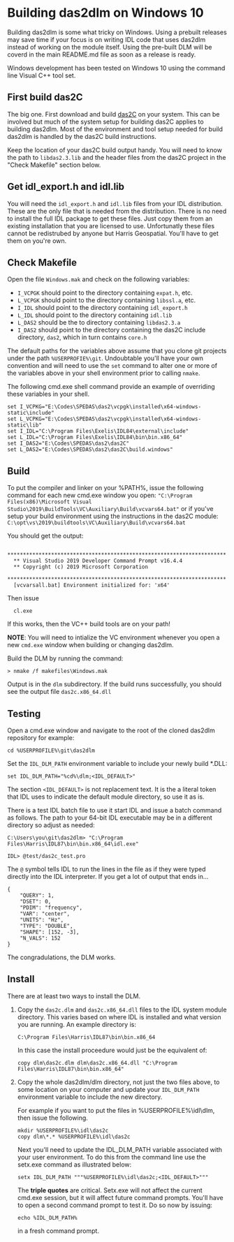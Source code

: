 # Building das2dlm on Windows 10

Building das2dlm is some what tricky on Windows.  Using a prebuilt releases may
save time if your focus is on writing IDL code that uses das2dlm instead of
working on the module itself.  Using the pre-built DLM will be coverd in the
main README.md file as soon as a release is ready.

Windows development has been tested on Windows 10 using the command line
Visual C++ tool set.

## First build das2C

The big one.  First download and build
[das2C](https://github.com/das-developers/das2C) on your system.  This can be
involved but much of the system setup for building das2C applies to building
das2dlm.  Most of the environment and tool setup needed for build das2dlm is
handled by the das2C build instructions.

Keep the location of your das2C build output handy.  You will need to know
the path to `libdas2.3.lib` and the header files from the das2C project in
the "Check Makefile" section below.

## Get idl_export.h and idl.lib

You will need the `idl_export.h` and `idl.lib` files from your IDL distribution.
These are the only file that is needed from the distribution.  There is no need
to install the full IDL package to get these files.  Just copy them from an
existing installation that you are licensed to use.  Unfortunatly these files
cannot be redistrubed by anyone but Harris Geospatial. You'll have to get them
on you're own.

## Check Makefile

Open the file `Windows.mak` and check on the following variables:

  * `I_VCPGK` should point to the directory containing `expat.h`, etc.
  * `L_VCPGK` should point to the directory containing `libssl.a`, etc.
  * `I_IDL` should point to the directory containing `idl_export.h`
  * `L_IDL` should point to the directory containing `idl.lib`
  * `L_DAS2` should be the to directory containing `libdas2.3.a`
  * `I_DAS2` should point to the directory containing the das2C include 
    directory, `das2`, which in turn contains `core.h`

The default paths for the variables above assume that you clone git projects
under the path `%USERPROFIE%\git`. Undoubtable you'll have your own convention
and will need to use the `set` command to alter one or more of the variables
above in your shell environment prior to calling `nmake`.

The following cmd.exe shell command provide an example of overriding these
variables in your shell.
```batchfile
set I_VCPKG="E:\Codes\SPEDAS\das2\vcpgk\installed\x64-windows-static\include"
set L_VCPKG="E:\Codes\SPEDAS\das2\vcpgk\installed\x64-windows-static\lib"
set I_IDL="C:\Program Files\Exelis\IDL84\external\include"
set L_IDL="C:\Program Files\Exelis\IDL84\bin\bin.x86_64"
set I_DAS2="E:\Codes\SPEDAS\das2\das2C"
set L_DAS2="E:\Codes\SPEDAS\das2\das2C\build.windows"
```

## Build

To put the compiler and linker on your %PATH%, issue the following command
for each new cmd.exe window you open:
  `"C:\Program Files(x86)\Microsoft Visual Studio\2019\BuildTools\VC\Auxiliary\Build\vcvars64.bat"`
or if you've setup your build environment using the instructions in the 
das2C module:
  `C:\opt\vs\2019\buildtools\VC\Auxiliary\Build\vcvars64.bat`

You should get the output:
```
  **********************************************************************
  ** Visual Studio 2019 Developer Command Prompt v16.4.4
  ** Copyright (c) 2019 Microsoft Corporation
  **********************************************************************
  [vcvarsall.bat] Environment initialized for: 'x64'
```
Then issue
```batchfile
  cl.exe
```
If this works, then the VC++ build tools are on your path!  

**NOTE**: You will need to intialize the VC environment whenever you open
a new `cmd.exe` window when building or changing das2dlm.

Build the DLM by running the command:
```batchfile
> nmake /f makefiles\Windows.mak
```
Output is in the `dlm` subdirectory.  If the build runs successfully, you
should see the output file `das2c.x86_64.dll`

## Testing

Open a cmd.exe window and navigate to the root of the cloned das2dlm repository
for example:

```batchfile
cd %USERPROFILE%\git\das2dlm
```

Set the `IDL_DLM_PATH` environment variable to include your newly build *.DLL:

```batchfile
set IDL_DLM_PATH="%cd%\dlm;<IDL_DEFAULT>"
```
The section `<IDL_DEFAULT>` is not replacement text.  It is the a literal token that
IDL uses to indicate the default module directory, so use it as is.

There is a test IDL batch file to use it start IDL and issue a batch command
as follows.  The path to your 64-bit IDL executable may be in a different 
directory so adjust as needed:

```batchfile
C:\Users\you\git\das2dlm> "C:\Program Files\Harris\IDL87\bin\bin.x86_64\idl.exe"

IDL> @test/das2c_test.pro
```

The `@` symbol tells IDL to run the lines in the file as if they were typed
directly into the IDL interpreter.  If you get a lot of output that ends in...
```
{
    "QUERY": 1,
    "DSET": 0,
    "PDIM": "frequency",
    "VAR": "center",
    "UNITS": "Hz",
    "TYPE": "DOUBLE",
    "SHAPE": [152, -3],
    "N_VALS": 152
}
```

The congradulations, the DLM works.

## Install

There are at least two ways to install the DLM.

 1. Copy the `das2c.dlm` and `das2c.x86_64.dll` files to the IDL system
    module directory.  This varies based on where IDL is installed and what
    version you are running.  An example directory is:
    
    `C:\Program Files\Harris\IDL87\bin\bin.x86_64`
    
    In this case the install proceedure would just be the equivalent of:
    
    `copy dlm\das2c.dlm dlm\das2c.x86_64.dll "C:\Program Files\Harris\IDL87\bin\bin.x86_64"`
    

 2. Copy the whole das2dlm/dlm directory, not just the two files above,
    to some location on your computer and update your `IDL_DLM_PATH`
    environment variable to include the new directory.
    
    For example if you want to put the files in %USERPROFILE%\idl\dlm, then
    issue the following.
    
    ```batchfile
    mkdir %USERPROFILE%\idl\das2c
    copy dlm\*.* %USERPROFILE%\idl\das2c
    ```

    Next you'll need to update the IDL_DLM_PATH variable associated with your
    user environment.  To do this from the command line use the setx.exe
    command as illustrated below:
    
    ```batchfile
    setx IDL_DLM_PATH """%USERPROFILE%\idl\das2c;<IDL_DEFAULT>"""
    ```
    The **triple quotes** are critical.  Setx.exe will not affect the current
    cmd.exe session, but it will affect future command prompts.  You'll have
    to open a second command prompt to test it.  Do so now by issuing:
    
    ```batchfile
    echo %IDL_DLM_PATH%
    ```
    in a fresh command prompt.
    


















